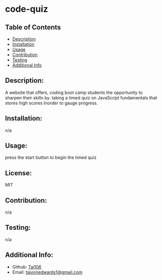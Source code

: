 # code-quiz
  ## Table of Contents 
  - [Description](#description)
  - [Installation](#installation)
  - [Usage](#usage)
  - [Contribution](#contribution)
  - [Testing](#testing)
  - [Additional Info](#additional-info)
  ## Description:
  A website that offers, coding boot camp students the opportunity to sharpen their skills by. taking a timed quiz on JavaScript fundamentals that stores high scores Inorder to gauge progress.

  ## Installation:
  n/a

  ## Usage:
  press the start button to begin the timed quiz 

  ## License:
  MIT

  ## Contribution:
  n/a

  ## Testing:
  n/a

  ## Additional Info:
  - Github: [Tai106](https://github.com/Tai106)
  - Email: taivonedwards1@gmail.com 